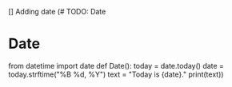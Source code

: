 [] Adding date (# TODO: Date
# Date
from datetime import date
def Date():
    today = date.today()
    date = today.strftime("%B %d, %Y")
    text = "Today is {date}."
    print(text))

